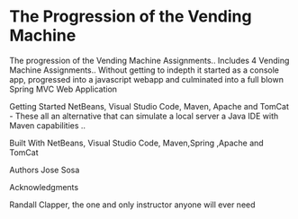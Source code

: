 # The Progression of the Vending Machine

The progression of the Vending Machine Assignments.. Includes 4 Vending Machine Assignments.. Without getting to indepth
it started as a console app, progressed into a javascript webapp and culminated into a full blown Spring MVC Web Application

Getting Started
NetBeans, Visual Studio Code, Maven, Apache and TomCat - These all an alternative that can simulate a local server
a Java IDE with Maven capabilities ..

Built With
NetBeans, Visual Studio Code, Maven,Spring ,Apache and TomCat

Authors
Jose Sosa

Acknowledgments

Randall Clapper, the one and only instructor anyone will ever need
